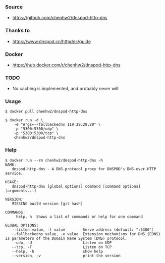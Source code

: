 ### Source
- https://github.com/chenhw2/dnspod-http-dns
  
### Thanks to
- https://www.dnspod.cn/httpdns/guide
  
### Docker
- https://hub.docker.com/r/chenhw2/dnspod-http-dns
  
### TODO
- No caching is implemented, and probably never will
  
### Usage
```
$ docker pull chenhw2/dnspod-http-dns

$ docker run -d \
    -e "Args=--fallbackedns 119.29.29.29" \
    -p "5300:5300/udp" \
    -p "5300:5300/tcp" \
    chenhw2/dnspod-http-dns

```
### Help
```
$ docker run --rm chenhw2/dnspod-http-dns -h
NAME:
   dnspod-http-dns - A DNS-protocol proxy for DNSPOD's DNS-over-HTTP service.

USAGE:
   dnspod-http-dns [global options] command [command options] [arguments...]

VERSION:
   MISSING build version [git hash]

COMMANDS:
     help, h  Shows a list of commands or help for one command

GLOBAL OPTIONS:
   --listen value, -l value        Serve address (default: ":5300")
   --fallbackedns value, -e value  Extension mechanisms for DNS (EDNS) is parameters of the Domain Name System (DNS) protocol.
   --udp, -U                       Listen on UDP
   --tcp, -T                       Listen on TCP
   --help, -h                      show help
   --version, -v                   print the version

```
